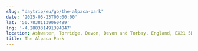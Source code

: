 ```yaml
---
slug: "daytrip/eu/gb/the-alpaca-park"
date: '2025-05-23T00:00:00'
lat: '50.78381139060489'
lng: '-4.288331491394047'
location: Ashwater, Torridge, Devon, Devon and Torbay, England, EX21 5DL, United Kingdom
title: The Alpaca Park
---
```



